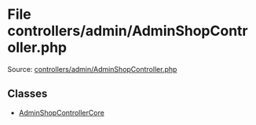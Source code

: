File controllers/admin/AdminShopController.php
=========

Source: [controllers/admin/AdminShopController.php](https://github.com/PrestaShop/PrestaShop/blob/1.6.0.13/controllers/admin/AdminShopController.php)


Classes
-------

* [AdminShopControllerCore](class.AdminShopControllerCore.md)

